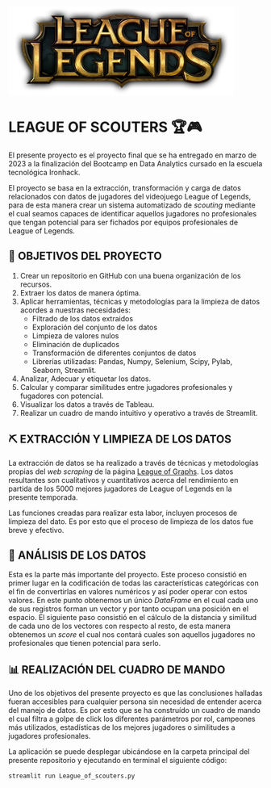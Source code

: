 ![Cabecera](https://github.com/Periclates7/League_of_Scouters/blob/main/img/cabecera_app.png)
  
# LEAGUE OF SCOUTERS 🏆🎮
  
El presente proyecto es el proyecto final que se ha entregado en marzo de 2023 a la finalización del Bootcamp en Data Analytics cursado en la escuela tecnológica Ironhack.
  
El proyecto se basa en la extracción, transformación y carga de datos relacionados con datos de jugadores del videojuego League of Legends, para de esta manera crear un sistema automatizado de *scouting* mediante el cual seamos capaces de identificar aquellos jugadores no profesionales que tengan potencial para ser fichados por equipos profesionales de League of Legends.
  
## 🎯 OBJETIVOS DEL PROYECTO 
  
1. Crear un repositorio en GitHub con una buena organización de los recursos.
2. Extraer los datos de manera óptima.
3. Aplicar herramientas, técnicas y metodologías para la limpieza de datos acordes a nuestras necesidades:
    - Filtrado de los datos extraidos
    - Exploración del conjunto de los datos
    - Limpieza de valores nulos
    - Eliminación de duplicados
    - Transformación de diferentes conjuntos de datos
    - Librerías utilizadas: Pandas, Numpy, Selenium, Scipy, Pylab, Seaborn, Streamlit.
3. Analizar, Adecuar y etiquetar los datos.
4. Calcular y comparar similitudes entre jugadores profesionales y fugadores con potencial.
5. Visualizar los datos a través de Tableau.
6. Realizar un cuadro de mando intuitivo y operativo a través de Streamlit.
  
## ⛏ EXTRACCIÓN Y LIMPIEZA DE LOS DATOS
  
La extracción de datos se ha realizado a través de técnicas y metodologías propias del *web scraping* de la página [League of Graphs](https://www.leagueofgraphs.com/es/). Los datos resultantes son cualitativos y cuantitativos acerca del rendimiento en partida de los 5000 mejores jugadores de League of Legends en la presente temporada.
  
Las funciones creadas para realizar esta labor, incluyen procesos de limpieza del dato. Es por esto que el proceso de limpieza de los datos fue breve y efectivo.
  
## 🔎 ANÁLISIS DE LOS DATOS
  
Esta es la parte más importante del proyecto. Este proceso consistió en primer lugar en la codificación de todas las características categóricas con el fin de convertirlas en valores numéricos y así poder operar con estos valores. En este punto obtenemos un único *DataFrame* en el cual cada uno de sus registros forman un vector y por tanto ocupan una posición en el espacio. El siguiente paso consistió en el cálculo de la distancia y similitud de cada uno de los vectores con respecto al resto, de esta manera obtenemos un *score* el cual nos contará cuales son aquellos jugadores no profesionales que tienen potencial para serlo.
  
## 📊 REALIZACIÓN DEL CUADRO DE MANDO
  
Uno de los objetivos del presente proyecto es que las conclusiones halladas fueran accesibles para cualquier persona sin necesidad de entender acerca del manejo de datos. Es por esto que se ha construído un cuadro de mando el cual filtra a golpe de click los diferentes parámetros por rol, campeones más utilizados, estadísticas de los mejores jugadores o similitudes a jugadores profesionales.

La aplicación se puede desplegar ubicándose en la carpeta principal del presente repositorio y ejecutando en terminal el siguiente código:
  
```
streamlit run League_of_scouters.py
```

